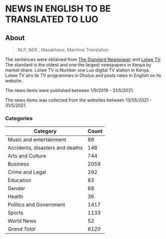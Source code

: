 # NEWS IN ENGLISH TO BE TRANSLATED TO LUO

## About

> NLP, NER , Masakhane, Machine Translation

The sentences were obtained from [The Standard Newspaper](https://www.standardmedia.co.ke/) 
and [Lolwe TV](https://www.lolwe.tv/). The standard is the oldest and one the largest newspapers in Kenya by market share.
Lolwe TV is Number one Luo digital TV station in Kenya. Lolwe TV airs its TV programmes in Dholuo and posts news in English on its website.

The news items were published between 1/9/2019 - 31/5/2021.

The news items was collected from the websites between 13/05/2021 - 31/5/2021.

### Categories
|Category | Count | 
| --------| -------| 
 | Music and entertainment | 	88 | 
| Accidents, disasters and deaths | 	148 | 
| Arts and Culture | 	744 | 
| Business	| 2059 | 
| Crime and Legal	| 292| 
| Education	| 83| 
| Gender	| 68| 
| Health	|  36| 
| Politics and Government	|  1417| 
| Sports	|  1133 | 
| World News | 	52 | 
| *Grand Total*	|  *6120* | 

